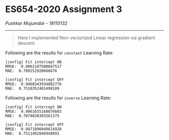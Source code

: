# ES654-2020 Assignment 3

*Pushkar Mujumdar* - *18110132*

------

> Here I implemented Non-vectorized Linear regression via gradient descent.  

Following are the results for ```constant``` Learning Rate:  
```
[config] Fit intercept ON
RMSE:  0.9062107580047517
MAE:  0.709252920666676

[config] Fit intercept OFF
RMSE:  0.9468343934082776
MAE:  0.7510352401498189
```

Following are the results for ```inverse``` Learning Rate:
```
[config] Fit intercept ON
RMSE:  0.9061655168076603
MAE:  0.7079830383361375

[config] Fit intercept OFF
RMSE:  0.9471896049614928
MAE:  0.7511402846948091
```